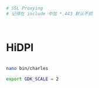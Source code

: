 ```bash

# SSL Proxying 
# 记得在 include 中加 *.443 默认不抓




```

# HiDPI

```bash

nano bin/charles

export GDK_SCALE = 2

```